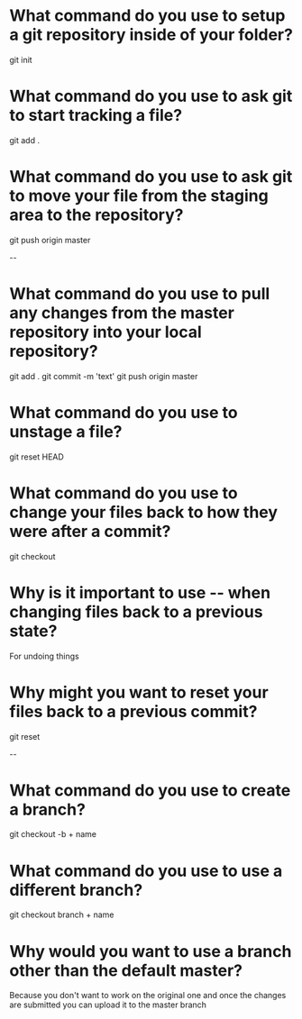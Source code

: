 # What command do you use to setup a git repository inside of your folder?
git init

# What command do you use to ask git to start tracking a file?
git add .

# What command do you use to ask git to move your file from the staging area to the repository?
git push origin master

--
# What command do you use to pull any changes from the master repository into your local repository?
git add .
git commit -m 'text'
git push origin master

# What command do you use to unstage a file?
git reset HEAD

# What command do you use to change your files back to how they were after a commit?
git checkout

# Why is it important to use -- when changing files back to a previous state?
For undoing things

# Why might you want to reset your files back to a previous commit?
git reset

--
# What command do you use to create a branch?
git checkout -b + name

# What command do you use to use a different branch?
git checkout branch + name

# Why would you want to use a branch other than the default master?
Because you don't want to work on the original one and once the changes are submitted you can upload it to the master branch
